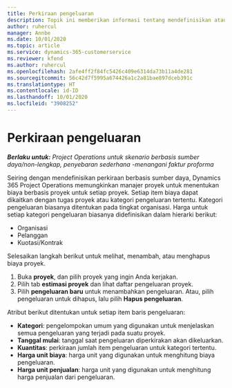 ```yaml
---
title: Perkiraan pengeluaran
description: Topik ini memberikan informasi tentang mendefinisikan atau memperkirakan biaya berdasarkan proyek.
author: ruhercul
manager: Annbe
ms.date: 10/01/2020
ms.topic: article
ms.service: dynamics-365-customerservice
ms.reviewer: kfend
ms.author: ruhercul
ms.openlocfilehash: 2afe4ff2f84fc5426c409e6314da73b11a4de281
ms.sourcegitcommit: 56c42d7f5995a674426a1c2a81bae897dceb391c
ms.translationtype: HT
ms.contentlocale: id-ID
ms.lasthandoff: 10/01/2020
ms.locfileid: "3908252"
---
```

# <a name="expense-estimates"></a>Perkiraan pengeluaran
_**Berlaku untuk:** Project Operations untuk skenario berbasis sumber daya/non-lengkap, penyebaran sederhana -menangani faktur proforma_

Seiring dengan mendefinisikan perkiraan berbasis sumber daya, Dynamics 365 Project Operations memungkinkan manajer proyek untuk menentukan biaya berbasis proyek untuk setiap proyek. Setiap item biaya dapat dikaitkan dengan tugas proyek atau kategori pengeluaran tertentu. Kategori pengeluaran biasanya ditentukan pada tingkat organisasi. Harga untuk setiap kategori pengeluaran biasanya didefinisikan dalam hierarki berikut:

- Organisasi
- Pelanggan
- Kuotasi/Kontrak

Selesaikan langkah berikut untuk melihat, menambah, atau menghapus biaya proyek.

1. Buka **proyek**, dan pilih proyek yang ingin Anda kerjakan.
2. Pilih tab **estimasi proyek** dan lihat daftar pengeluaran proyek.
3. Pilih **pengeluaran baru** untuk menambahkan pengeluaran. Atau, pilih pengeluaran untuk dihapus, lalu pilih **Hapus pengeluaran**.

Atribut berikut ditentukan untuk setiap item baris pengeluaran:

- **Kategori**: pengelompokan umum yang digunakan untuk menjelaskan semua pengeluaran yang terjadi pada suatu proyek.
- **Tanggal mulai**: tanggal saat pengeluaran diperkirakan akan dikeluarkan.
- **Kuantitas**: perkiraan jumlah item pengeluaran untuk kategori tertentu.
- **Harga unit biaya**: harga unit yang digunakan untuk menghitung biaya pengeluaran.
- **Harga unit penjualan**: harga unit yang digunakan untuk menghitung harga penjualan dari pengeluaran.

